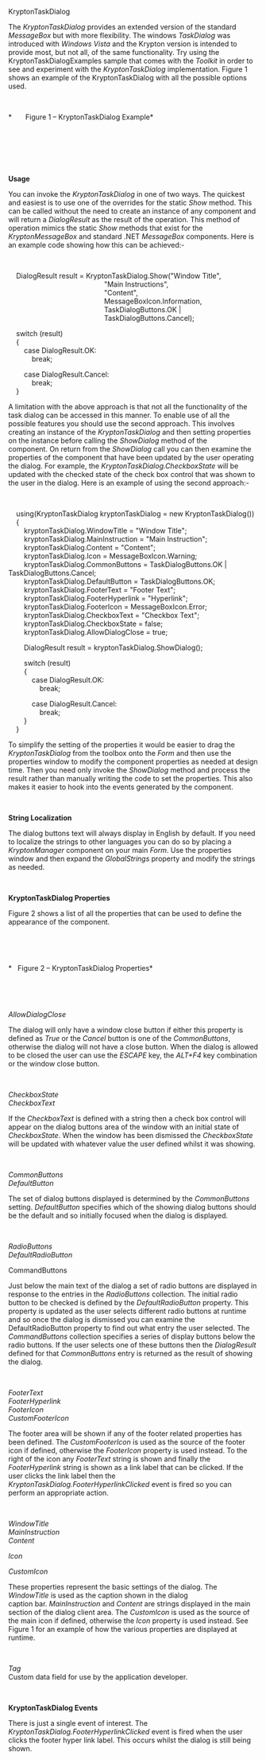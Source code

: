 KryptonTaskDialog

The *KryptonTaskDialog* provides an extended version of the standard
*MessageBox* but with more flexibility. The windows *TaskDialog* was introduced
with *Windows Vista* and the Krypton version is intended to provide most, but
not all, of the same functionality. Try using the KryptonTaskDialogExamples
sample that comes with the *Toolkit* in order to see and experiment with the
*KryptonTaskDialog* implementation. Figure 1 shows an example of the
KryptonTaskDialog with all the possible options used.

 

*       Figure 1 – KryptonTaskDialog Example*

 

 

 

**Usage**

You can invoke the *KryptonTaskDialog* in one of two ways. The quickest and
easiest is to use one of the overrides for the static *Show* method. This can be
called without the need to create an instance of any component and will return a
*DialogResult* as the result of the operation. This method of operation mimics
the static *Show* methods that exist for the *KryptonMessageBox* and standard
.NET *MessageBox* components. Here is an example code showing how this can be
achieved:-

 

    DialogResult result = KryptonTaskDialog.Show("Window Title",  
                                                 "Main Instructions",  
                                                 "Content",  
                                                 MessageBoxIcon.Information,  
                                                 TaskDialogButtons.OK \|  
                                                 TaskDialogButtons.Cancel);

    switch (result)  
    {  
        case DialogResult.OK:  
            break;

        case DialogResult.Cancel:  
            break;  
    }

A limitation with the above approach is that not all the functionality of the
task dialog can be accessed in this manner. To enable use of all the possible
features you should use the second approach. This involves creating an instance
of the *KryptonTaskDialog* and then setting properties on the instance before
calling the *ShowDialog* method of the component. On return from the
*ShowDialog* call you can then examine the properties of the component that have
been updated by the user operating the dialog. For example, the
*KryptonTaskDialog.CheckboxState* will be updated with the checked state of the
check box control that was shown to the user in the dialog. Here is an example
of using the second approach:-

 

    using(KryptonTaskDialog kryptonTaskDialog = new KryptonTaskDialog())  
    {  
        kryptonTaskDialog.WindowTitle = "Window Title";  
        kryptonTaskDialog.MainInstruction = "Main Instruction";  
        kryptonTaskDialog.Content = "Content";  
        kryptonTaskDialog.Icon = MessageBoxIcon.Warning;  
        kryptonTaskDialog.CommonButtons = TaskDialogButtons.OK \|
TaskDialogButtons.Cancel;  
        kryptonTaskDialog.DefaultButton = TaskDialogButtons.OK;  
        kryptonTaskDialog.FooterText = "Footer Text";  
        kryptonTaskDialog.FooterHyperlink = "Hyperlink";  
        kryptonTaskDialog.FooterIcon = MessageBoxIcon.Error;  
        kryptonTaskDialog.CheckboxText = "Checkbox Text";  
        kryptonTaskDialog.CheckboxState = false;  
        kryptonTaskDialog.AllowDialogClose = true;  
  
        DialogResult result = kryptonTaskDialog.ShowDialog();

        switch (result)  
        {  
            case DialogResult.OK:  
                break;

            case DialogResult.Cancel:  
                break;  
        }         
    }

To simplify the setting of the properties it would be easier to drag the
*KryptonTaskDialog* from the toolbox onto the *Form* and then use the properties
window to modify the component properties as needed at design time. Then you
need only invoke the *ShowDialog* method and process the result rather than
manually writing the code to set the properties. This also makes it easier to
hook into the events generated by the component.

 

  
**String Localization**

The dialog buttons text will always display in English by default. If you need
to localize the strings to other languages you can do so by placing a
*KryptonManager* component on your main *Form*. Use the properties window and
then expand the *GlobalStrings* property and modify the strings as needed.

 

  
**KryptonTaskDialog Properties**

Figure 2 shows a list of all the properties that can be used to define the
appearance of the component.

 

 

*   Figure 2 – KryptonTaskDialog Properties*

 

 

*AllowDialogClose*

The dialog will only have a window close button if either this property is
defined as *True* or the *Cancel* button is one of the *CommonButtons*,
otherwise the dialog will not have a close button. When the dialog is allowed to
be closed the user can use the *ESCAPE* key, the *ALT+F4* key combination or the
window close button.

 

*CheckboxState*  
*CheckboxText*

If the *CheckboxText* is defined with a string then a check box control will
appear on the dialog buttons area of the window with an initial state of
*CheckboxState*. When the window has been dismissed the *CheckboxState* will be
updated with whatever value the user defined whilst it was showing.

 

*CommonButtons*  
*DefaultButton*

The set of dialog buttons displayed is determined by the *CommonButtons*
setting. *DefaultButton* specifies which of the showing dialog buttons should be
the default and so initially focused when the dialog is displayed.

 

*RadioButtons*  
*DefaultRadioButton*

CommandButtons

Just below the main text of the dialog a set of radio buttons are displayed in
response to the entries in the *RadioButtons* collection. The initial radio
button to be checked is defined by the *DefaultRadioButton* property. This
property is updated as the user selects different radio buttons at runtime and
so once the dialog is dismissed you can examine the DefaultRadioButton property
to find out what entry the user selected. The *CommandButtons* collection
specifies a series of display buttons below the radio buttons. If the user
selects one of these buttons then the *DialogResult* defined for that
*CommonButtons* entry is returned as the result of showing the dialog.

 

*FooterText*  
*FooterHyperlink*  
*FooterIcon*  
*CustomFooterIcon*

The footer area will be shown if any of the footer related properties has been
defined. The *CustomFooterIcon* is used as the source of the footer icon if
defined, otherwise the *FooterIcon* property is used instead. To the right of
the icon any *FooterText* string is shown and finally the *FooterHyperlink*
string is shown as a link label that can be clicked. If the user clicks the link
label then the *KryptonTaskDialog.FooterHyperlinkClicked* event is fired so you
can perform an appropriate action.

 

*WindowTitle*  
*MainInstruction*  
*Content*

*Icon*

*CustomIcon*

These properties represent the basic settings of the dialog. The *WindowTitle*
is used as the caption shown in the dialog caption bar. *MainInstruction* and
*Content* are strings displayed in the main section of the dialog client area.
The *CustomIcon* is used as the source of the main icon if defined, otherwise
the *Icon* property is used instead. See Figure 1 for an example of how the
various properties are displayed at runtime.

 

*Tag*  
Custom data field for use by the application developer.

 

**KryptonTaskDialog Events**

There is just a single event of interest. The
*KryptonTaskDialog.FooterHyperlinkClicked* event is fired when the user clicks
the footer hyper link label. This occurs whilst the dialog is still being shown.
